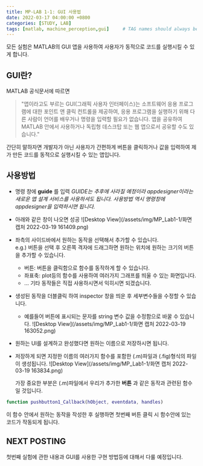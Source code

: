 ```yaml
---
title: MP-LAB 1-1: GUI 사용법
date: 2022-03-17 04:00:00 +0800
categories: [STUDY, LAB]
tags: [matlab, machine_perception,gui]     # TAG names should always be lowercase
---
```


모든 실험은 MATLAB의 GUI 앱을 사용하여 사용자가 동적으로 코드를 실행시킬 수 있게 합니다.

## GUI란?
MATLAB 공식문서에 따르면
> "앱이라고도 부르는 GUI(그래픽 사용자 인터페이스)는 소프트웨어 응용 프로그램에 대한 포인트 앤 클릭 컨트롤을 제공하여, 응용 프로그램을 실행하기 위해 다른 사람이 언어를 배우거나 명령을 입력할 필요가 없습니다. 앱을 공유하여 MATLAB 안에서 사용하거나 독립형 데스크탑 또는 웹 앱으로서 공유할 수도 있습니다."

간단히 말하자면 개발자가 아닌 사용자가 간편하게 버튼을 클릭하거나 값을 입력하여 제가 만든 코드를 동적으로 실행시킬 수 있는 앱입니다.

## 사용방법
+ 명령 창에 __guide__ 를 입력
_GUIDE는 추후에 사라질 예정이라 appdesigner이라는 새로운 앱 설계 서비스를 사용하셔도 됩니다. 사용방법 역시 명령창에 appdesigner을 입력하시면 됩니다._

+ 아래와 같은 창이 나오면 성공
![Desktop View](/assets/img/MP_Lab1-1/화면 캡처 2022-03-19 161409.png)

+ 좌측의 사이드바에서 원하는 동작을 선택해서 추가할 수 있습니다.  
e.g.) 버튼을 선택 후 오른쪽 격자에 드래그하면 원하는 위치에 원하는 크기의 버튼을 추가할 수 있습니다.
  - 버튼: 버튼을 클릭함으로 함수를 동작하게 할 수 있습니다. 
  - 좌표축: plot등의 함수를 사용하여 여러가지 그래프를 띄울 수 있는 화면입니다.
  - ... 기타 동작들은 직접 사용하시면서 익히시면 되겠습니다.

+ 생성된 동작을 더블클릭 하여 inspector 창을 띄운 후 세부변수들을 수정할 수 있습니다.
  - 예를들어 버튼에 표시되는 문자를 string 변수 값을 수정함으로 바꿀 수 있습니다.
![Desktop View](/assets/img/MP_Lab1-1/화면 캡처 2022-03-19 163052.png)

+ 원하는 UI를 설계하고 완성했다면 원하는 이름으로 저장하시면 됩니다.

+ 저장하게 되면 지정한 이름의 여러가지 함수를 포함한 (.m)파일과 (.fig)형식의 파일이 생성됩니다. 
![Desktop View](/assets/img/MP_Lab1-1/화면 캡처 2022-03-19 163834.png)

  가장 중요한 부분은 (.m)파일에서 우리가 추가한 __버튼__ 과 같은 동작과 관련된 함수일 것입니다.
```matlab
function pushbutton1_Callback(hObject, eventdata, handles)
```
  이 함수 안에서 원하는 동작을 작성한 후 실행하면 첫번째 버튼 클릭 시 함수안에 있는 코드가 작동되게 됩니다. 
  
## NEXT POSTING
첫번째 실험에 관한 내용과 GUI를 사용한 구현 방법등에 대해서 다룰 예정입니다. 
